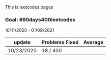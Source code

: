 This is leetcodes pages

### Goal: #90days400leetcodes

10/11/2020 - 01/09/2021

update | Problems Fixed | Average
------------ | ------------- |  ----------
10/23/2020 |    18 / 400 |   
